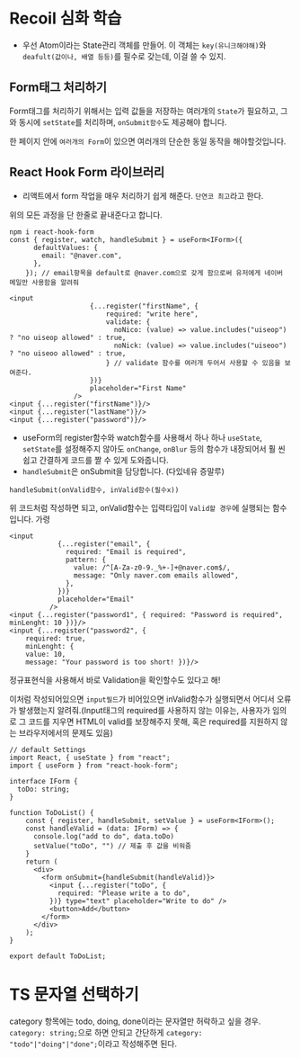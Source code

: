 # Recoil 심화 학습
- 우선 Atom이라는 State관리 객체를 만들어. 이 객체는 `key(유니크해야해)`와 `deafult(값이나, 배열 등등)`를 필수로 갖는데, 이걸 쓸 수 있지.

## Form태그 처리하기

Form태그를 처리하기 위해서는 입력 값들을 저장하는 여러개의 `State`가 필요하고, 그와 동시에 `setState`를 처리하며, `onSubmit함수`도 제공해야 합니다.

한 페이지 안에 `여러개의 Form`이 있으면 여러개의 단순한 동일 동작을 해야할것입니다.

## React Hook Form 라이브러리

-   리액트에서 form 작업을 매우 처리하기 쉽게 해준다. `단연코 최고`라고 한다.

위의 모든 과정을 단 한줄로 끝내준다고 합니다.

```
npm i react-hook-form
const { register, watch, handleSubmit } = useForm<IForm>({
      defaultValues: {
        email: "@naver.com",
      },
    }); // email항목을 default로 @naver.com으로 갖게 함으로써 유저에게 네이버 메일만 사용함을 알려줘

<input
                    {...register("firstName", {
                        required: "write here",
                        validate: {
                          noNico: (value) => value.includes("uiseop") ? "no uiseop allowed" : true,
                          noNick: (value) => value.includes("uiseoo") ? "no uiseoo allowed" : true,
                        } // validate 함수를 여러개 두어서 사용할 수 있음을 보여준다.
                    })}
                    placeholder="First Name"
                />
<input {...register("firstName")}/>
<input {...register("lastName")}/>
<input {...register("password")}/>
```

-   useForm의 register함수와 watch함수를 사용해서 하나 하나 `useState`, `setState`를 설정해주지 않아도 `onChange`, `onBlur` 등의 함수가 내장되어서 훨 씬 쉽고 간결하게 코드를 짤 수 있게 도와줍니다.
-   `handleSubmit`은 onSubmit을 담당합니다. (다있네유 증말루)

```
handleSubmit(onValid함수, inValid함수(필수x))
```

위 코드처럼 작성하면 되고, onValid함수는 입력타입이 `Valid할 경우`에 실행되는 함수입니다.
가령

```
<input
            {...register("email", {
              required: "Email is required",
              pattern: {
                value: /^[A-Za-z0-9._%+-]+@naver.com$/,
                message: "Only naver.com emails allowed",
              },
            })}
            placeholder="Email"
          />
<input {...register("password1", { required: "Password is required", minLenght: 10 })}/>
<input {...register("password2", { 
    required: true, 
    minLenght: {
    value: 10,
    message: "Your password is too short! })}/>
```
정규표현식을 사용해서 바로 Validation을 확인할수도 있다고 해!

이처럼 작성되어있으면 `input필드`가 비어있으면 inValid함수가 실행되면서 어디서 오류가 발생했는지 알려줘.(Input태그의 required를 사용하지 않는 이유는, 사용자가 임의로 그 코드를 지우면 HTML이 valid를 보장해주지 못해, 혹은 required를 지원하지 않는 브라우저에서의 문제도 있음)


```
// default Settings
import React, { useState } from "react";
import { useForm } from "react-hook-form";

interface IForm {
  toDo: string;
}

function ToDoList() {
    const { register, handleSubmit, setValue } = useForm<IForm>();
    const handleValid = (data: IForm) => {
      console.log("add to do", data.toDo)
      setValue("toDo", "") // 제출 후 값을 비워줌
    }
    return (
      <div>
        <form onSubmit={handleSubmit(handleValid)}>
          <input {...register("toDo", {
            required: "Please write a to do",
          })} type="text" placeholder="Write to do" />
          <button>Add</button>
        </form>
      </div>
    );
}

export default ToDoList;
```

# TS 문자열 선택하기
category 항목에는 todo, doing, done이라는 문자열만 허락하고 싶을 경우. `category: string;`으로 하면 안되고 간단하게 `category: "todo"|"doing"|"done";`이라고 작성해주면 된다.

